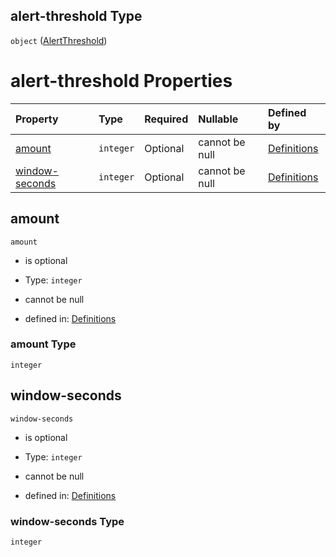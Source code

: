 ## alert-threshold Type

`object` ([AlertThreshold](definitions-definitions-fortamonitor-properties-alertthreshold.md))

# alert-threshold Properties

| Property                          | Type      | Required | Nullable       | Defined by                                                                                                                                                                                            |
| :-------------------------------- | :-------- | :------- | :------------- | :---------------------------------------------------------------------------------------------------------------------------------------------------------------------------------------------------- |
| [amount](#amount)                 | `integer` | Optional | cannot be null | [Definitions](definitions-definitions-fortamonitor-properties-alertthreshold-properties-amount.md "#/definitions/fortaMonitor/properties/alert-threshold/properties/amount")                 |
| [window-seconds](#window-seconds) | `integer` | Optional | cannot be null | [Definitions](definitions-definitions-fortamonitor-properties-alertthreshold-properties-window-seconds.md "#/definitions/fortaMonitor/properties/alert-threshold/properties/window-seconds") |

## amount



`amount`

*   is optional

*   Type: `integer`

*   cannot be null

*   defined in: [Definitions](definitions-definitions-fortamonitor-properties-alertthreshold-properties-amount.md "#/definitions/fortaMonitor/properties/alert-threshold/properties/amount")

### amount Type

`integer`

## window-seconds



`window-seconds`

*   is optional

*   Type: `integer`

*   cannot be null

*   defined in: [Definitions](definitions-definitions-fortamonitor-properties-alertthreshold-properties-window-seconds.md "#/definitions/fortaMonitor/properties/alert-threshold/properties/window-seconds")

### window-seconds Type

`integer`
